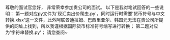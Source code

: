 尊敬的面试官您好，
非常荣幸参加贵公司的面试。
以下是我对笔试回答的一些说明：
第一题对应py文件为'现汇卖出价爬虫.py'，同时运行时需要'货币符号与中文转换.xlsx'这一文件，此外阿联酋迪拉姆、巴西里亚尔、韩国元无法在贵公司所提供的网址上找到，所以我谨根据国际货币标准符号缩写进行转换；
第二题对应为'字符串替换.py'；
请您查阅~
